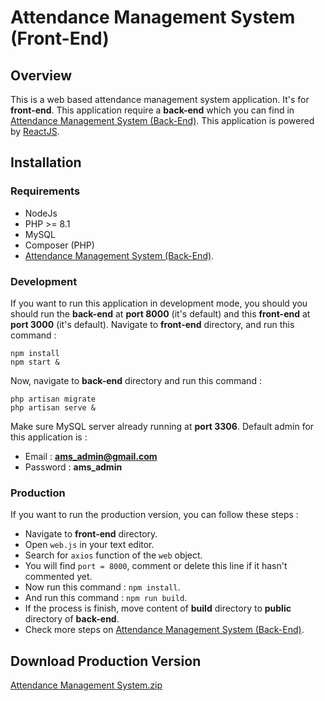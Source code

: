 # Attendance Management System (Front-End)
## Overview
This is a web based attendance management system application. It's for **front-end**. This application require a **back-end** which you can find in [Attendance Management System (Back-End)](https://github.com/usmannasution80/attendance-management-system-backend). This application is powered by [ReactJS](https://react.dev/).
## Installation
### Requirements
- NodeJs
- PHP >= 8.1
- MySQL
- Composer (PHP)
- [Attendance Management System (Back-End)](https://github.com/usmannasution80/attendance-management-system-backend).
### Development
If you want to run this application in development mode, you should  you should run the **back-end** at **port 8000** (it's default) and this **front-end** at **port 3000** (it's default).
Navigate to **front-end** directory, and run this command :
```
npm install
npm start &
```
Now, navigate to **back-end** directory and run this command :
```
php artisan migrate
php artisan serve &
```
Make sure MySQL server already running at **port 3306**.
Default admin for this application is :
- Email : **ams_admin@gmail.com**
- Password : **ams_admin**
### Production
If you want to run the production version, you can follow these steps :
- Navigate to **front-end** directory.
- Open ```web.js``` in your text editor.
- Search for ```axios``` function of the ```web``` object.
- You will find ```port = 8000```, comment or delete this line if it hasn't commented yet.
- Now run this command : ```npm install```.
- And run this command : ```npm run build```.
- If the process is finish, move content of **build** directory to **public** directory of **back-end**.
- Check more steps on [Attendance Management System (Back-End)](https://github.com/usmannasution80/attendance-management-system-backend).
## Download Production Version
[Attendance Management System.zip](https://drive.google.com/file/d/14AhBpwBVZdGLFOMb4vB-Dbmha8vlqWw5/view?usp=drivesdk)